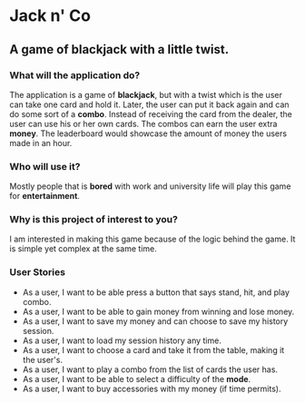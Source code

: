 # Jack n' Co

## A game of blackjack with a little twist.

### What will the application do? <br>
The application is a game of **blackjack**, but with a twist which is the user can take one card and hold it.
Later, the user can put it back again and can do some sort of a **combo**. Instead of receiving the card from the dealer, 
the user can use his or her own cards. The combos can earn the user extra **money**. The leaderboard would showcase the amount of money the users made in an hour.
### Who will use it? <br>
Mostly people that is **bored** with work and university life will play this game for **entertainment**.

### Why is this project of interest to you? <br>
I am interested in making this game because of the logic behind the game. It is simple yet complex at the same time.
<br>

### User Stories
- As a user, I want to be able press a button that says stand, hit, and play combo.
- As a user, I want to be able to gain money from winning and lose money.
- As a user, I want to save my money and can choose to save my history session.
- As a user, I want to load my session history any time.
- As a user, I want to choose a card and take it from the table, making it the user's.
- As a user, I want to play a combo from the list of cards the user has.
- As a user, I want to be able to select a difficulty of the **mode**.
- As a user, I want to buy accessories with my money  (if time permits).